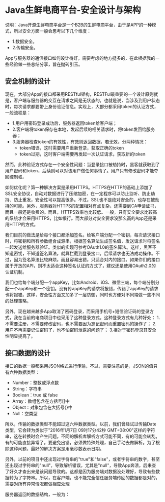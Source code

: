 # Java生鲜电商平台-安全设计与架构

说明：Java开源生鲜电商平台是一个B2B的生鲜电商平台，由于是APP的一种模式，所以安全方面一般会思考以下几个维度：
* 1.数据安全。
* 2.传输安全。

App与服务器的通信接口如何设计得好，需要考虑的地方挺多的，在此根据我的一些经验做一些总结分享，旨在抛砖引玉。

## 安全机制的设计

现在，大部分App的接口都采用RESTful架构，RESTFul最重要的一个设计原则就是，客户端与服务器的交互在请求之间是无状态的，也就是说，当涉及到用户状态时，每次请求都要带上身份验证信息。实现上，大部分都采用token的认证方式，一般流程是：
* 1.用户用密码登录成功后，服务器返回token给客户端；
* 2.客户端将token保存在本地，发起后续的相关请求时，将token发回给服务器；
* 3.服务器检查token的有效性，有效则返回数据，若无效，分两种情况：
    * token错误，这时需要用户重新登录，获取正确的token
    * token过期，这时客户端需要再发起一次认证请求，获取新的token

然而，此种验证方式存在一个安全性问题：当登录接口被劫持时，黑客就获取到了用户密码和token，后续则可以对该用户做任何事情了。用户只有修改密码才能夺回控制权。

如何优化呢？第一种解决方案是采用HTTPS。HTTPS在HTTP的基础上添加了SSL安全协议，自动对数据进行了压缩加密，在一定程序可以防止监听、防止劫持、防止重发，安全性可以提高很多。不过，SSL也不是绝对安全的，也存在被劫持的可能。另外，服务器对HTTPS的配置相对有点复杂，还需要到CA申请证书，而且一般还是收费的。而且，HTTPS效率也比较低。一般，只有安全要求比较高的系统才会采用HTTPS，比如银行。而大部分对安全要求没那么高的App还是采用HTTP的方式。

我们目前的做法是给每个接口都添加签名。给客户端分配一个密钥，每次请求接口时，将密钥和所有参数组合成源串，根据签名算法生成签名值，发送请求时将签名一起发送给服务器验证。类似的实现可参考OAuth1.0的签名算法。这样，黑客不知道密钥，不知道签名算法，就算拦截到登录接口，后续请求也无法成功操作。不过，因为签名算法比较麻烦，而且容易出错，只适合对内的接口。如果你们的接口属于开放的API，则不太适合这种签名认证的方式了，建议还是使用OAuth2.0的认证机制。

我们也给每个端分配一个appKey，比如Android、iOS、微信三端，每个端分别分配一个appKey和一个密钥。没有传appKey的请求将报错，传错了appKey的请求也将报错。这样，安全性方面又加多了一层防御，同时也方便对不同端做一些不同的处理策略。

另外，现在越来越多App取消了密码登录，而采用手机号+短信验证码的登录方式，我在当前的电商项目中也采用了这种登录方式。这种登录方式有几种好处：
1.不需要注册，不需要修改密码，也不需要因为忘记密码而重置密码的操作了；
2.用户不再需要记住密码了，也不怕密码泄露的问题了；
3.相对于密码登录其安全性明显提高了。

## 接口数据的设计
接口的数据一般都采用JSON格式进行传输，不过，需要注意的是，JSON的值只有六种数据类型：
* Number：整数或浮点数
* String：字符串
* Boolean：true 或 false
* Array：数组包含在方括号[]中
* Object：对象包含在大括号{}中
* Null：空类型

所以，传输的数据类型不能超过这六种数据类型。以前，我们曾经试过传输Date类型，它会转为类似于"2016年1月7日 09时17分42秒 GMT+08:00"这样的字符串，这在转换时会产生问题，不同的解析库解析方式可能不同，有的可能会转乱，有的可能直接异常了。要避免出错，必须做特殊处理，自己手动去做解析。为了根除这种问题，最好的解决方案是用毫秒数表示日期。

另外，以前的项目中还出现过字符串的"true"和"false"，或者字符串的数字，甚至还出现过字符串的"null"，导致解析错误，尤其是"null"，导致App奔溃，后来查了好久才查出来是该问题导致的。这都是因为服务端对数据没处理好，导致有些数据转为了字符串。所以，在客户端，也不能完全信任服务端传回的数据都是对的，需要对所有异常情况都做相应处理

服务器返回的数据结构，一般为：